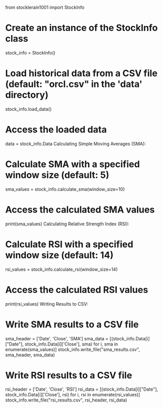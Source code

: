 from stocklerain1001 import StockInfo

# Create an instance of the StockInfo class
stock_info = StockInfo()

# Load historical data from a CSV file (default: "orcl.csv" in the 'data' directory)
stock_info.load_data()

# Access the loaded data
data = stock_info.Data
Calculating Simple Moving Averages (SMA):
# Calculate SMA with a specified window size (default: 5)
sma_values = stock_info.calculate_sma(window_size=10)

# Access the calculated SMA values
print(sma_values)
Calculating Relative Strength Index (RSI):
# Calculate RSI with a specified window size (default: 14)
rsi_values = stock_info.calculate_rsi(window_size=14)

# Access the calculated RSI values
print(rsi_values)
Writing Results to CSV:
# Write SMA results to a CSV file
sma_header = ['Date', 'Close', 'SMA']
sma_data = [(stock_info.Data[i]["Date"], stock_info.Data[i]['Close'], sma) for i, sma in enumerate(sma_values)]
stock_info.write_file("sma_results.csv", sma_header, sma_data)

# Write RSI results to a CSV file
rsi_header = ['Date', 'Close', 'RSI']
rsi_data = [(stock_info.Data[i]["Date"], stock_info.Data[i]['Close'], rsi) for i, rsi in enumerate(rsi_values)]
stock_info.write_file("rsi_results.csv", rsi_header, rsi_data)
